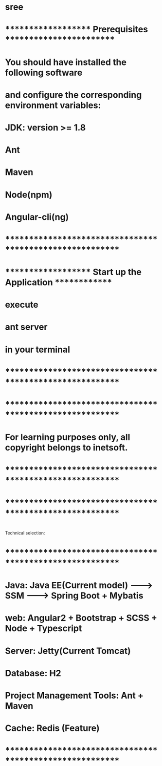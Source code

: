 # sree

# ****************** Prerequisites ***********************

# You should have installed the following software
#   and configure the corresponding environment variables:

#     JDK: version >= 1.8
#     Ant
#     Maven
#     Node(npm)
#     Angular-cli(ng)

# ********************************************************


# ****************** Start up the Application ************

# execute
#     ant server
# in your terminal

# ********************************************************



# ********************************************************

# For learning purposes only, all copyright belongs to inetsoft.

# ********************************************************



# ********************************************************

#Technical selection:

# ********************************************************

#  Java: Java EE(Current model) ---> SSM ---> Spring Boot + Mybatis
#  web: Angular2 + Bootstrap + SCSS + Node + Typescript
#  Server: Jetty(Current Tomcat)
#  Database: H2
#  Project Management Tools: Ant + Maven
#  Cache: Redis (Feature)

# ********************************************************